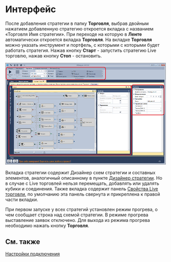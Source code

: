 # Интерфейс

После добавления стратегии в папку **Торговля**, выбрав двойным нажатием добавленную стратегию откроется вкладка с названием «Торговля Имя стратегии». При переходе на которую в **Ленте** автоматически откроется вкладка **Торговля**. На вкладке **Торговля** можно указать инструмент и портфель, с которыми с которыми будет работать стратегия. Нажав кнопку **Старт** \- запустить стратегию Live торговлю, нажав кнопку **Стоп** \- остановить. 

![Designer Interface Live trade 00](../images/Designer_Interface_Live_trade_00.png)

Вкладка стратегии содержит Дизайнер схем стратегии и составных элементов, аналогичный описанному в пункте [Дизайнер стратегии](Designer_Designer_schemes_strategies_and_component_elements.md). Но в случае с Live торговлей нельзя перемещать, добавлять или удалять кубики и соединения. Также вкладка содержит панель [Свойства Live торговли](Designer_Properties_Live.md), по умолчанию эта панель свернута и прикреплена к правой части вкладки.

При первом запуске у всех стратегий установлен режим прогрева, о чем сообщает строка над схемой стратегии. В режиме прогрева выставление заявок отключено. Для выхода из режима прогрева необходимо нажать кнопку **Торговля**. 

## См. также

[Настройки подключения](Designer_Connection_settings.md)
